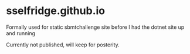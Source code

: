 # sselfridge.github.io

Formally used for static sbmtchallenge site before I had the dotnet site up and running

Currently not published, will keep for posterity. 
